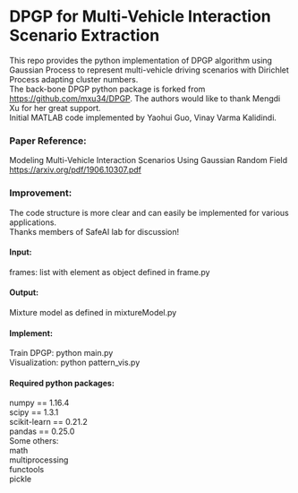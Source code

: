 # DPGP for Multi-Vehicle Interaction Scenario Extraction
This repo provides the python implementation of DPGP algorithm using Gaussian Process to represent multi-vehicle driving scenarios with Dirichlet Process adapting cluster numbers. <br>
The back-bone DPGP python package is forked from https://github.com/mxu34/DPGP. The authors would like to thank Mengdi Xu for her great support. <br>
Initial MATLAB code implemented by Yaohui Guo, Vinay Varma Kalidindi. <br>

### Paper Reference:
Modeling Multi-Vehicle Interaction Scenarios Using Gaussian Random Field <br>
https://arxiv.org/pdf/1906.10307.pdf


### Improvement:
The code structure is more clear and can easily be implemented for various applications. <br>
Thanks members of SafeAI lab for discussion! <br>


#### Input:

frames: list with element as object defined in frame.py <br>

#### Output:

Mixture model as defined in mixtureModel.py <br>

#### Implement:
Train DPGP: python main.py <br>
Visualization: python pattern_vis.py

#### Required python packages:
numpy         == 1.16.4 <br>
scipy         == 1.3.1 <br>
scikit-learn  == 0.21.2 <br>
pandas        == 0.25.0 <br>
Some others: <br>
math  <br>
multiprocessing <br>
functools <br>
pickle <br>
